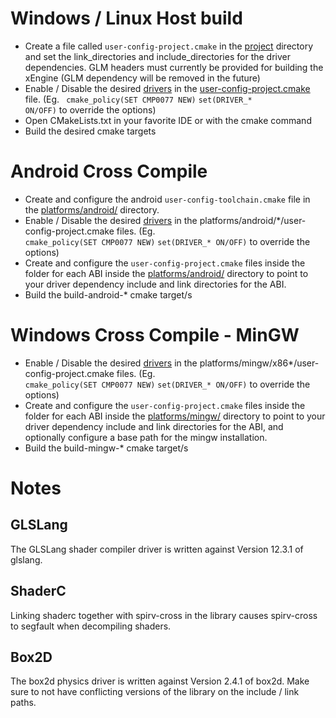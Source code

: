 # Windows / Linux Host build

- Create a file called <code>user-config-project.cmake</code> in the [project](/) directory and
  set the link_directories and include_directories for the driver dependencies. GLM headers must currently be provided for building the xEngine (GLM dependency will be
  removed in the future)
- Enable / Disable the desired [drivers](cmake/drivers.cmake) in the [user-config-project.cmake](user-config-project.cmake) file. (Eg. <code> cmake_policy(SET CMP0077 NEW)</code> <code>set(DRIVER_* ON/OFF)</code> to override the options)
- Open CMakeLists.txt in your favorite IDE or with the cmake command
- Build the desired cmake targets

# Android Cross Compile

- Create and configure the android <code>user-config-toolchain.cmake</code> file in the [platforms/android/](platforms/android) directory.
- Enable / Disable the desired [drivers](cmake/drivers.cmake) in the platforms/android/\*/user-config-project.cmake files. (Eg. <code> cmake_policy(SET CMP0077 NEW)</code> <code>set(DRIVER_* ON/OFF)</code> to override the options)
- Create and configure the <code>user-config-project.cmake</code> files inside the folder for each ABI inside the [platforms/android/](platforms/android) directory to point to your driver dependency include and link directories for the ABI.
- Build the build-android-* cmake target/s

# Windows Cross Compile - MinGW

- Enable / Disable the desired [drivers](cmake/drivers.cmake) in the platforms/mingw/x86*/user-config-project.cmake files. (Eg. <code> cmake_policy(SET CMP0077 NEW)</code> <code>set(DRIVER_* ON/OFF)</code> to override the options)
- Create and configure the <code>user-config-project.cmake</code> files inside the folder for each ABI inside the [platforms/mingw/](platforms/mingw) directory to point to your driver dependency include and link directories for the ABI, and optionally configure a base path for the mingw installation.
- Build the build-mingw-* cmake target/s

# Notes

## GLSLang
The GLSLang shader compiler driver is written against Version 12.3.1 of glslang.

## ShaderC
Linking shaderc together with spirv-cross in the library causes spirv-cross to segfault when decompiling shaders.

## Box2D
The box2d physics driver is written against Version 2.4.1 of box2d. Make sure to not have conflicting versions of the library on
the include / link paths.
